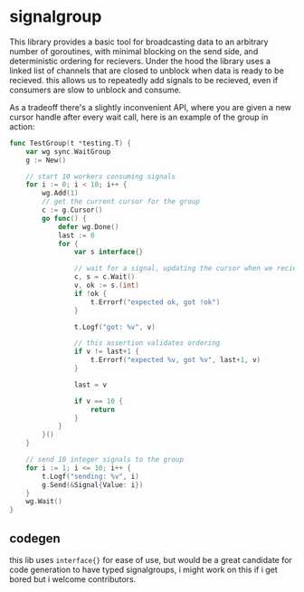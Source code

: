 # signalgroup

This library provides a basic tool for broadcasting data to an arbitrary number of goroutines, with minimal blocking on the send side, and deterministic ordering for recievers. Under the hood the library uses a linked list of channels that are closed to unblock when data is ready to be recieved. this allows us to repeatedly add signals to be recieved, even if consumers are slow to unblock and consume.

As a tradeoff there's a slightly inconvenient API, where you are given a new cursor handle after every wait call, here is an example of the group in action:

```go
func TestGroup(t *testing.T) {
	var wg sync.WaitGroup
	g := New()

	// start 10 workers consuming signals
	for i := 0; i < 10; i++ {
		wg.Add(1)
		// get the current cursor for the group
		c := g.Cursor()
		go func() {
			defer wg.Done()
			last := 0
			for {
				var s interface{}

				// wait for a signal, updating the cursor when we recieve it
				c, s = c.Wait()
				v, ok := s.(int)
				if !ok {
					t.Errorf("expected ok, got !ok")
				}

				t.Logf("got: %v", v)

				// this assertion validates ordering
				if v != last+1 {
					t.Errorf("expected %v, got %v", last+1, v)
				}

				last = v

				if v == 10 {
					return
				}
			}
		}()
	}

	// send 10 integer signals to the group
	for i := 1; i <= 10; i++ {
		t.Logf("sending: %v", i)
		g.Send(&Signal{Value: i})
	}
	wg.Wait()
}
```

## codegen
this lib uses `interface{}` for ease of use, but would be a great candidate for code generation to have typed signalgroups, i might work on this if i get bored but i welcome contributors.
